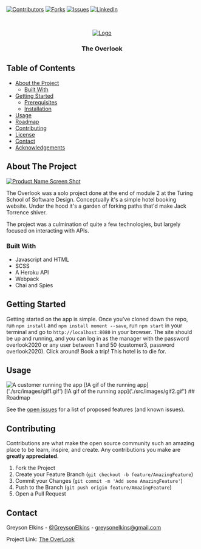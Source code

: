 [![Contributors][contributors-shield]](https://github.com/GreysonElkins/Overlook/graphs/contributors)
[![Forks][forks-shield]](https://github.com/GreysonElkins/Overlook/network/members)
[![Issues][issues-shield]](https://github.com/GreysonElkins/Overlook/issues)
[![LinkedIn][linkedin-shield]](lhttps://www.linkedin.com/in/greyson-elkins/)

<br />
<p align="center">
  <a href="https://media3.giphy.com/media/8VJ16DcNZQtkA/giphy-downsized.gif?cid=6104955e6dfacec922d3a5cb16f3691e3f448c1aa835bf5d&rid=giphy-downsized.gif">
    <img src="https://media3.giphy.com/media/8VJ16DcNZQtkA/giphy-downsized.gif?cid=6104955e6dfacec922d3a5cb16f3691e3f448c1aa835bf5d&rid=giphy-downsized.gif" alt="Logo">
  </a>

  <h3 align="center">The Overlook</h3>



## Table of Contents

* [About the Project](#about-the-project)
  * [Built With](#built-with)
* [Getting Started](#getting-started)
  * [Prerequisites](#prerequisites)
  * [Installation](#installation)
* [Usage](#usage)
* [Roadmap](#roadmap)
* [Contributing](#contributing)
* [License](#license)
* [Contact](#contact)
* [Acknowledgements](#acknowledgements)



<!-- ABOUT THE PROJECT -->
## About The Project

[![Product Name Screen Shot][product-screenshot]](https://user-images.githubusercontent.com/62047446/89364851-acbe2a80-d690-11ea-9f3b-f5c8a6058bf5.png)

The Overlook was a solo project done at the end of module 2 at the Turing School of Software Design. Conceptually it's a simple hotel booking website. Under the hood it's a garden of forking paths that'd make Jack Torrence shiver. 

The project was a culmination of quite a few technologies, but largely focused on interacting with APIs. 

### Built With
* Javascript and HTML
* SCSS
* A Heroku API
* Webpack
* Chai and Spies

<!-- GETTING STARTED -->
## Getting Started

Getting started on the app is simple. Once you've cloned down the repo, run `npm install` and `npm install moment --save`, run `npm start` in your terminal and go to `http://localhost:8080` in your browser. The site should be up and running, and you can log in as the manager with the password overlook2020 or  any user between 1 and 50 (customer3, password overlook2020). Click around! Book a trip! This hotel is to die for.

<!-- USAGE EXAMPLES -->
## Usage
<img src="./src/images/gif1.gif" alt="A customer running the app">
[!A gif of the running app]('./src/images/gif1.gif')
[!A gif of the running app]('./src/images/gif2.gif')
<!-- ROADMAP -->
## Roadmap

See the [open issues](https://github.com/GreysonElkins/Overlook/issues) for a list of proposed features (and known issues).



<!-- CONTRIBUTING -->
## Contributing

Contributions are what make the open source community such an amazing place to be learn, inspire, and create. Any contributions you make are **greatly appreciated**.

1. Fork the Project
2. Create your Feature Branch (`git checkout -b feature/AmazingFeature`)
3. Commit your Changes (`git commit -m 'Add some AmazingFeature'`)
4. Push to the Branch (`git push origin feature/AmazingFeature`)
5. Open a Pull Request




<!-- CONTACT -->
## Contact

Greyson Elkins - [@GreysonElkins](https://twitter.com/GreysonElkins) - greysonelkins@gmail.com

Project Link: [The OverLook](https://github.com/GreysonElkins/Overlook)



<!-- ACKNOWLEDGEMENTS -->





<!-- MARKDOWN LINKS & IMAGES -->
<!-- https://www.markdownguide.org/basic-syntax/#reference-style-links -->
[contributors-shield]: https://img.shields.io/github/contributors/jordy1611/whats-cookin-JS-JS-KS.svg?style=flat-square
[contributors-url]: https://github.com/jordy1611/whats-cookin-JS-JS-KS/graphs/contributors
[forks-shield]: https://img.shields.io/github/forks/jordy1611/whats-cookin-JS-JS-KS.svg?style=flat-square
[forks-url]: https://github.com/jordy1611/whats-cookin-JS-JS-KS/network/members
[stars-shield]: https://img.shields.io/github/stars/jordy1611/whats-cookin-JS-JS-KS.svg?style=flat-square
[stars-url]: https://github.com/jordy1611/whats-cookin-JS-JS-KS/stargazers
[issues-shield]: https://img.shields.io/github/issues/jordy1611/whats-cookin-JS-JS-KS.svg?style=flat-square
[issues-url]: https://github.com/jordy1611/whats-cookin-JS-JS-KS/issues
[license-shield]: https://img.shields.io/github/license/jordy1611/whats-cookin-JS-JS-KS.svg?style=flat-square
[license-url]: https://github.com/jordy1611/whats-cookin-JS-JS-KS/blob/master/LICENSE.txt
[linkedin-shield]: https://img.shields.io/badge/-LinkedIn-black.svg?style=flat-square&logo=linkedin&colorB=555
[linkedin-url]: https://linkedin.com/in/othneildrew
[product-screenshot]: images/screenshot.png

